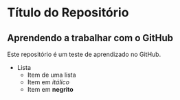 # Título do Repositório
## Aprendendo a trabalhar com o GitHub


Este repositório é um teste de aprendizado no GitHub.
* Lista
  + Item de uma lista
  + Item em *itálico*
  + Item em **negrito** 
